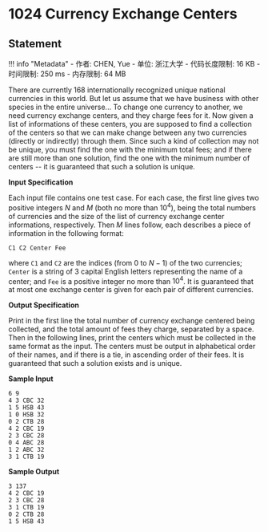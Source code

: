 
# 1024 Currency Exchange Centers

## Statement

!!! info "Metadata"
    - 作者: CHEN, Yue
    - 单位: 浙江大学
    - 代码长度限制: 16 KB
    - 时间限制: 250 ms
    - 内存限制: 64 MB

There are currently 168 internationally recognized unique national currencies in this world.  But let us assume that we have business with other species in the  entire universe...  To change one currency to another, we need currency exchange centers, and they charge fees for it.  Now given a list of informations of these centers, you are supposed to find a collection of the centers so that we can make change between any two currencies (directly or indirectly) through them.  Since such a kind of collection may not be unique, you must find the one with the minimum total fees; and if there are still more than one solution, find the one with the minimum number of centers -- it is guaranteed that such a solution is unique.

**Input Specification**

Each input file contains one test case. For each case, the first line gives two positive integers $N$ and $M$ (both no more than $10^4$), being the total numbers of currencies and the size of the list of currency exchange center informations, respectively. Then $M$ lines follow, each describes a piece of information in the following format:

```
C1 C2 Center Fee
```
where `C1` and `C2` are the indices (from 0 to $N-1$) of the two currencies; `Center` is a string of 3 capital English letters representing the name of a center; and `Fee` is a positive integer no more than $10^4$.  It is guaranteed that at most one exchange center is given for each pair of different currencies.

**Output Specification**

Print in the first line the total number of currency exchange centered being collected, and the total amount of fees they charge, separated by a space.  Then in the following lines, print the centers which must be collected in the same format as the input.  The centers must be output in alphabetical order of their names, and if there is a tie, in ascending order of their fees.  It is guaranteed that such a solution exists and is unique.

**Sample Input**
```plaintext
6 9
4 3 CBC 32
1 5 HSB 43
1 0 HSB 32
0 2 CTB 28
4 2 CBC 19
2 3 CBC 28
0 4 ABC 28
1 2 ABC 32
3 1 CTB 19
```

**Sample Output**
```plaintext
3 137
4 2 CBC 19
2 3 CBC 28
3 1 CTB 19
0 2 CTB 28
1 5 HSB 43
```

